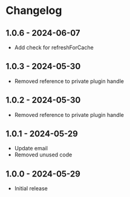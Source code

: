 # Changelog

## 1.0.6 - 2024-06-07

- Add check for refreshForCache

## 1.0.3 - 2024-05-30

- Removed reference to private plugin handle

## 1.0.2 - 2024-05-30

- Removed reference to private plugin handle

## 1.0.1 - 2024-05-29

- Update email
- Removed unused code

## 1.0.0 - 2024-05-29

- Initial release